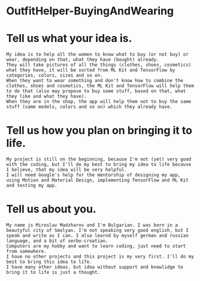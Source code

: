 # OutfitHelper-BuyingAndWearing

# Tell us what your idea is.
	My idea is to help all the women to know what to buy (or not buy) or wear, depending on that, what they have (bought) already.
	They will take pictures of all the things (clothes, shoes, cosmetics) what they have, it will be sorted from ML Kit and TensorFlow by categories, colors, sizes and so on.
	When they want to wear something and don't know how to combine the clothes, shoes and cosmetics, the ML Kit and TensorFlow will help them to do that (also may propose to buy some stuff, based on that, what they like and what they have).
	When they are in the shop, the app will help them not to buy the same stuff (same models, colors and so on) which they already have.
	

# Tell us how you plan on bringing it to life. 
	My project is still on the beginning, because I'm not (yet) very good with the coding, but I'll do my best to bring my idea to life because I believe, that my idea will be very helpful.
	I will need Google's help for the mentorship of designing my app, using Motion and Material Design, implementing TensorFlow and ML Kit and testing my app.


# Tell us about you. 
	My name is Miroslav Madzharov and I'm Bulgarian. I was born in a beautyful city of Smolyan. I'm not speaking very good english, but I speak and write as I can. I also learnd by myself german and russian language, and a bit of serbo-croatian.
	Computers are my hobby and want to learn coding, just need to start from somewhere.
	I have no other projects and this project is my very first. I'll do my best to bring this idea to life.
	I have many other ideas, but idea without support and knowlidge to bring it to life is just a thought.
